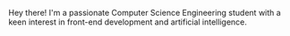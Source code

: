 Hey there! 
I'm a passionate Computer Science Engineering student with a keen interest in front-end development and artificial intelligence.


<!---
Meghana-1401-s/Meghana-1401-s is a ✨ special ✨ repository because its `README.md` (this file) appears on your GitHub profile.
You can click the Preview link to take a look at your changes.
--->
